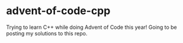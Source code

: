 # advent-of-code-cpp
 Trying to learn C++ while doing Advent of Code this year! Going to be posting my solutions to this repo.
